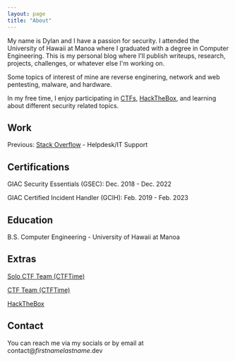 ```yaml
---
layout: page
title: "About"
---
```


My name is Dylan and I have a passion for security. I attended the University of Hawaii at Manoa where I graduated with a degree in Computer Engineering. This is my personal blog where I'll publish writeups, research, projects, challenges, or whatever else I'm working on.

Some topics of interest of mine are reverse enginering, network and web pentesting, malware, and hardware.

In my free time, I enjoy participating in [CTFs](https://ctfd.io/whats-a-ctf/), [HackTheBox](https://www.hackthebox.eu/), and learning about different security related topics.

## Work

Previous: [Stack Overflow](https://stackoverflow.com/) - Helpdesk/IT Support

## Certifications

GIAC Security Essentials (GSEC): Dec. 2018 - Dec. 2022

GIAC Certified Incident Handler (GCIH): Feb. 2019 - Feb. 2023

## Education

B.S. Computer Engineering - University of Hawaii at Manoa

## Extras

[Solo CTF Team (CTFTime)](https://ctftime.org/team/62698)

[CTF Team (CTFTime)](https://ctftime.org/team/106764)

[HackTheBox](https://www.hackthebox.eu/profile/35547)

## Contact

You can reach me via my socials or by email at contact@_firstnamelastname_.dev
